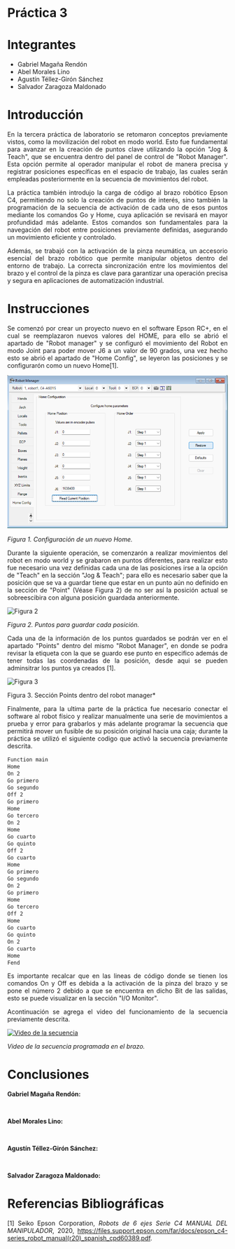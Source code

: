 # Práctica 3
# Integrantes
* Gabriel Magaña Rendón
* Abel Morales Lino
* Agustín Téllez-Girón Sánchez
* Salvador Zaragoza Maldonado
# Introducción
<div align="justify">

En la tercera práctica de laboratorio se retomaron conceptos previamente vistos, como la movilización del robot en modo world. Esto fue fundamental para avanzar en la creación de puntos clave utilizando la opción "Jog & Teach", que se encuentra dentro del panel de control de "Robot Manager". Esta opción permite al operador manipular el robot de manera precisa y registrar posiciones específicas en el espacio de trabajo, las cuales serán empleadas posteriormente en la secuencia de movimientos del robot.

La práctica también introdujo la carga de código al brazo robótico Epson C4, permitiendo no solo la creación de puntos de interés, sino también la programación de la secuencia de activación de cada uno de esos puntos mediante los comandos Go y Home, cuya aplicación se revisará en mayor profundidad más adelante. Estos comandos son fundamentales para la navegación del robot entre posiciones previamente definidas, asegurando un movimiento eficiente y controlado.

Además, se trabajó con la activación de la pinza neumática, un accesorio esencial del brazo robótico que permite manipular objetos dentro del entorno de trabajo. La correcta sincronización entre los movimientos del brazo y el control de la pinza es clave para garantizar una operación precisa y segura en aplicaciones de automatización industrial.
</div>

# Instrucciones 
<div align="justify">
Se comenzó por crear un proyecto nuevo en el software Epson RC+, en el cual se reemplazaron nuevos valores del HOME, para ello se abrió el apartado de "Robot manager" y se configuró el movimiento del Robot en modo Joint para poder mover J6 a un valor de 90 grados, una vez hecho esto se abrió el apartado de "Home Config", se leyeron las posiciones y se configurarón como un nuevo Home[1].

![Figura 1](Figura1NH.png)
  
*Figura 1. Configuración de un nuevo Home.*

Durante la siguiente operación, se comenzarón a realizar movimientos del robot en modo world y se grabaron en puntos diferentes, para realizar esto fue necesario una vez definidas cada una de las posiciones irse a la opción de "Teach" en la sección "Jog & Teach"; para ello es necesario saber que la posición que se va a guardar tiene que estar en un punto aún no definido en la sección de "Point" (Véase Figura 2) de no ser así la posición actual se sobreescibira con alguna posición guardada anteriormente.

![Figura 2](Figura2Rutina.png)

*Figura 2. Puntos para guardar cada posición.*

Cada una de la información de los puntos guardados se podrán ver en el apartado "Points" dentro del mismo "Robot Manager", en donde se podra revisar la etiqueta con la que se guardo ese punto en especifico además de tener todas las coordenadas de la posición, desde aqui se pueden adminsitrar los puntos ya creados [1].

![Figura 3](Figura3Puntos.png)

Figura 3. Sección Points dentro del robot manager*

Finalmente, para la ultima parte de la práctica fue necesario conectar el software al robot físico y realizar manualmente una serie de movimientos a prueba y error para grabarlos y más adelante programar la secuencia que permitirá mover un fusible de su posición original hacia una caja; durante la práctica se utilizó el siguiente codigo que activó la secuencia previamente descrita.

```
Function main
Home
On 2
Go primero
Go segundo
Off 2
Go primero
Home
Go tercero
On 2
Home
Go cuarto
Go quinto
Off 2
Go cuarto
Home
Go primero
Go segundo
On 2
Go primero
Home
Go tercero
Off 2
Home
Go cuarto
Go quinto
On 2
Go cuarto
Home
Fend
```
Es importante recalcar que en las lineas de código donde se tienen los comandos On y Off es debida a la activación de la pinza del brazo y se pone el número 2 debido a que se encuentra en dicho Bit de las salidas, esto se puede visualizar en la sección "I/O Monitor".

Acontinuación se agrega el video del funcionamiento de la secuencia previamente descrita.

[![Video de la secuencia](image.png)](https://drive.google.com/file/d/1C9VOyp0twD5em_AlmO6HtenzBoFVtHih/view?usp=drive_link)

*Video de la secuencia programada en el brazo.*
# Conclusiones 
<div align="justify">
  
  __Gabriel Magaña Rendón:__ 
</div>

<br/>

<div align="justify">
  
__Abel Morales Lino:__ 
</div>

<br/>
<div align="justify">
  
__Agustín Téllez-Girón Sánchez:__ 
</div>

<br/>
<div align="justify">
  
__Salvador Zaragoza Maldonado:__ 
</div>

# Referencias Bibliográficas
[1] Seiko Epson Corporation, *Robots de 6 ejes Serie C4 MANUAL DEL MANIPULADOR*, 2020, https://files.support.epson.com/far/docs/epson_c4-series_robot_manual(r20)_spanish_cpd60389.pdf.
